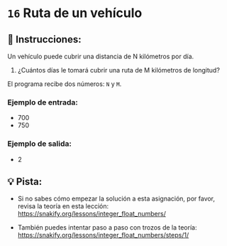 # `16` Ruta de un vehículo

## 📝 Instrucciones:

 Un vehículo puede cubrir una distancia de N kilómetros por día. 
 
 1. ¿Cuántos días le tomará cubrir una ruta de M kilómetros de longitud? 

El programa recibe dos números: `N` y `M`.

### Ejemplo de entrada:

- 700
- 750

### Ejemplo de salida:

- 2

## 💡 Pista:

+ Si no sabes cómo empezar la solución a esta asignación, por favor, revisa la teoría en esta lección:
https://snakify.org/lessons/integer_float_numbers/

+ También puedes intentar paso a paso con trozos de la teoría:
https://snakify.org/lessons/integer_float_numbers/steps/1/